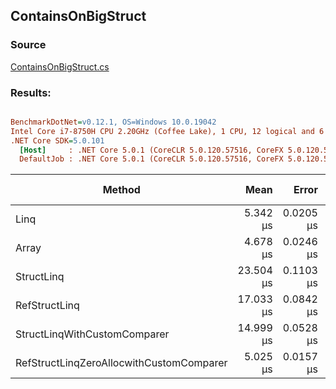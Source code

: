 ﻿## ContainsOnBigStruct

### Source
[ContainsOnBigStruct.cs](../../src/StructLinq.Benchmark/ContainsOnBigStruct.cs)

### Results:
``` ini

BenchmarkDotNet=v0.12.1, OS=Windows 10.0.19042
Intel Core i7-8750H CPU 2.20GHz (Coffee Lake), 1 CPU, 12 logical and 6 physical cores
.NET Core SDK=5.0.101
  [Host]     : .NET Core 5.0.1 (CoreCLR 5.0.120.57516, CoreFX 5.0.120.57516), X64 RyuJIT
  DefaultJob : .NET Core 5.0.1 (CoreCLR 5.0.120.57516, CoreFX 5.0.120.57516), X64 RyuJIT


```
|                                   Method |      Mean |     Error |    StdDev | Ratio | RatioSD | Gen 0 | Gen 1 | Gen 2 | Allocated |
|----------------------------------------- |----------:|----------:|----------:|------:|--------:|------:|------:|------:|----------:|
|                                     Linq |  5.342 μs | 0.0205 μs | 0.0192 μs |  1.00 |    0.00 |     - |     - |     - |         - |
|                                    Array |  4.678 μs | 0.0246 μs | 0.0230 μs |  0.88 |    0.00 |     - |     - |     - |         - |
|                               StructLinq | 23.504 μs | 0.1103 μs | 0.0977 μs |  4.40 |    0.02 |     - |     - |     - |         - |
|                            RefStructLinq | 17.033 μs | 0.0842 μs | 0.0787 μs |  3.19 |    0.02 |     - |     - |     - |         - |
|             StructLinqWithCustomComparer | 14.999 μs | 0.0528 μs | 0.0468 μs |  2.81 |    0.01 |     - |     - |     - |         - |
| RefStructLinqZeroAllocwithCustomComparer |  5.025 μs | 0.0157 μs | 0.0147 μs |  0.94 |    0.00 |     - |     - |     - |         - |
